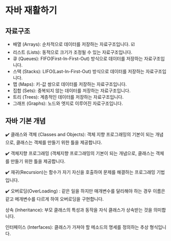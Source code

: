 # 자바 재활하기


## 자료구조

- 배열 (Arrays): 순차적으로 데이터를 저장하는 자료구조입니다. ☑️
- 리스트 (Lists): 동적으로 크기가 조정될 수 있는 자료구조입니다.
- 큐 (Queues): FIFO(First-In-First-Out) 방식으로 데이터를 저장하는 자료구조입니다.
- 스택 (Stacks): LIFO(Last-In-First-Out) 방식으로 데이터를 저장하는 자료구조입니다.
- 맵 (Maps): 키-값 쌍으로 데이터를 저장하는 자료구조입니다.
- 집합 (Sets): 중복되지 않는 데이터를 저장하는 자료구조입니다.
- 트리 (Trees): 계층적인 데이터를 저장하는 자료구조입니다.
- 그래프 (Graphs): 노드와 엣지로 이루어진 자료구조입니다.

## 자바 기본 개념

 ✔️ 클래스와 객체 (Classes and Objects): 객체 지향 프로그래밍의 기본이 되는 개념으로, 클래스는 객체를 만들기 위한 틀을 제공합니다. 
 
 ✔️ 객체지향 프로그래밍 (객체지향 프로그래밍의 기본이 되는 개념으로, 클래스는 객체를 만들기 위한 틀을 제공합니다.
  
 ✔️ 재귀(Recursion)는 함수가 자기 자신을 호출하여 문제를 해결하는 프로그래밍 기법입니다.
 
 ✔️ 오버로딩(OverLoading) : 같은 일을 하지만 매개변수를 달리해야 하는 경우 이름은 같고 메개변수를 다르게 하여 오버로딩을 구현합니다.
 
 상속 (Inheritance): 부모 클래스의 특성과 동작을 자식 클래스가 상속받는 것을 의미합니다.
 
 인터페이스 (Interfaces): 클래스가 가져야 할 메소드의 명세를 정의하는 추상 형식입니다.
 
